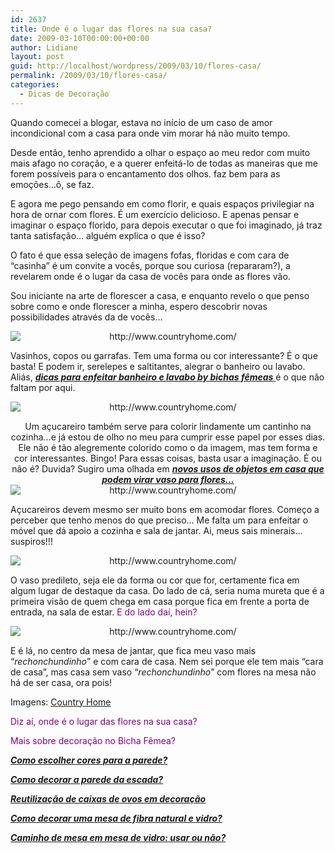 ```yaml
---
id: 2637
title: Onde é o lugar das flores na sua casa?
date: 2009-03-10T00:00:00+00:00
author: Lidiane
layout: post
guid: http://localhost/wordpress/2009/03/10/flores-casa/
permalink: /2009/03/10/flores-casa/
categories:
  - Dicas de Decoração
---
```

Quando comecei a blogar, estava no início de um caso de amor incondicional com a casa para onde vim morar há não muito tempo.

Desde então, tenho aprendido a olhar o espaço ao meu redor com muito mais afago no coração, e a querer enfeitá-lo de todas as maneiras que me forem possíveis para o encantamento dos olhos. faz bem para as emoções…ô, se faz.[](http://www.trololodemulher.com.br/blog/wp-content/uploads/2009/03/clip-image00124.gif)

E agora me pego pensando em como florir, e quais espaços privilegiar na hora de ornar com flores. É um exercício delicioso. E apenas pensar e imaginar o espaço florido, para depois executar o que foi imaginado, já traz tanta satisfação… alguém explica o que é isso?[](http://www.trololodemulher.com.br/blog/wp-content/uploads/2009/03/clip-image00148.gif)

O fato é que essa seleção de imagens fofas, floridas e com cara de “casinha” é um convite a vocês, porque sou curiosa (repararam?), a revelarem onde é o lugar da casa de vocês para onde as flores vão.[](http://www.trololodemulher.com.br/blog/wp-content/uploads/2009/03/clip-image00167.gif)

Sou iniciante na arte de florescer a casa, e enquanto revelo o que penso sobre como e onde florescer a minha, espero descobrir novas possibilidades através da de vocês…[](http://www.trololodemulher.com.br/blog/wp-content/uploads/2009/03/clip-image00186.gif)

<p style="text-align: center;">
  <img class="aligncenter" style="display: block; float: none; margin-left: auto; margin-right: auto;" title="http://www.countryhome.com/" src="http://www.countryhome.com/images/img_plantsandplans_ss4.jpg" alt="http://www.countryhome.com/" />
</p>

Vasinhos, copos ou garrafas. Tem uma forma ou cor interessante? É o que basta! E podem ir, serelepes e saltitantes, alegrar o banheiro ou lavabo. Aliás, <a href="http://www.trololodemulher.com.br/2009/03/04/lavabo-e-banheiro-charmosos-by-bichas-fmeas/" target="_self"><strong><em>dicas para enfeitar banheiro e lavabo by bichas fêmeas</em></strong> </a>é o que não faltam por aqui.

<p style="text-align: center;">
  <img class="aligncenter" style="display: block; float: none; margin-left: auto; margin-right: auto;" title="http://www.countryhome.com/" src="http://www.countryhome.com/images/img_plantsandplans_ss5.jpg" alt="http://www.countryhome.com/" />
</p>

<p style="text-align: center;">
  Um açucareiro também serve para colorir lindamente um cantinho na cozinha…e já estou de olho no meu para cumprir esse papel por esses dias. Ele não é tão alegremente colorido como o da imagem, mas tem forma e cor interessantes. Bingo! Para essas coisas, basta usar a imaginação. É ou não é? Duvida? Sugiro uma olhada em <strong><em><a href="http://www.trololodemulher.com.br/2009/02/15/objetos-novos-usos/" target="_self">novos usos de objetos em casa que podem virar vaso para flores&#8230;</a></em></strong><img class="aligncenter" style="display: block; float: none; margin-left: auto; margin-right: auto;" title="http://www.countryhome.com/" src="http://www.countryhome.com/images/img_plantsandplans_ss7.jpg" alt="http://www.countryhome.com/" />
</p>

Açucareiros devem mesmo ser muito bons em acomodar flores. Começo a perceber que tenho menos do que preciso… Me falta um para enfeitar o móvel que dá apoio a cozinha e sala de jantar. Ai, meus sais minerais…suspiros!!!

<p style="text-align: center;">
  <img class="aligncenter" style="display: block; float: none; margin-left: auto; margin-right: auto;" title="http://www.countryhome.com/" src="http://www.countryhome.com/images/img_plantsandplans_ss6.jpg" alt="http://www.countryhome.com/" />
</p>

O vaso predileto, seja ele da forma ou cor que for, certamente fica em algum lugar de destaque da casa. Do lado de cá, seria numa mureta que é a primeira visão de quem chega em casa porque fica em frente a porta de entrada, na sala de estar. <span style="color: #800080;">E do lado daí, hein?</span>

<p style="text-align: center;">
  <img class="aligncenter" style="display: block; float: none; margin-left: auto; margin-right: auto;" title="http://www.countryhome.com/" src="http://www.countryhome.com/images/img_plantsandplans_ss2.jpg" alt="http://www.countryhome.com/" />
</p>

E é lá, no centro da mesa de jantar, que fica meu vaso mais “_rechonchundinho_” e com cara de casa. Nem sei porque ele tem mais “cara de casa”, mas casa sem vaso “_rechonchundinho_” com flores na mesa não há de ser casa, ora pois!

Imagens: <a href="http://www.countryhome.com/" target="_blank">Country Home</a>

<span style="color: #800080;">Diz aí, onde é o lugar das flores na sua casa?</span>

<span style="color: #800080;">Mais sobre decoração no Bicha Fêmea?</span>

<span style="color: #800080;"><strong><em><a href="http://www.trololodemulher.com.br/2010/05/31/cores-para-parede/" target="_self">Como escolher cores para a parede?</a></em></strong></span>

<span style="color: #800080;"><strong><em><a href="http://www.trololodemulher.com.br/2010/05/24/como-decorar-parede-escada/" target="_self">Como decorar a parede da escada?</a></em></strong></span>

<span style="color: #800080;"><strong><em><a href="http://www.trololodemulher.com.br/2010/01/04/caixas-ovos-decorao/" target="_self">Reutilização de caixas de ovos em decoração</a></em></strong></span>

<span style="color: #800080;"><strong><em><a href="http://www.trololodemulher.com.br/2009/11/24/mesa-fibra-natural-e-vidro/" target="_self">Como decorar uma mesa de fibra natural e vidro?</a></em></strong></span>

<span style="color: #800080;"><strong><em><a href="http://www.trololodemulher.com.br/2009/11/05/caminho-de-mesa/" target="_self">Caminho de mesa em mesa de vidro: usar ou não?</a></em></strong></span>